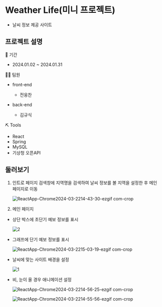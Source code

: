 # Weather Life(미니 프로젝트)
- 날씨 정보 제공 사이트

## 프로젝트 설명

📅 기간
- 2024.01.02 ~ 2024.01.31

👨‍💻 팀원
- front-end
    - 전웅찬

- back-end
    - 김규식

⛏ Tools
  - React
  - Spring
  - MySQL
  - 기상청 오픈API

## 둘러보기
1. 인트로 페이지
검색창에 지역명을 검색하여 날씨 정보를 볼 지역을 설정한 후 메인페이지로 이동

    ![ReactApp-Chrome2024-03-2214-43-30-ezgif com-crop](https://github.com/JeonWoongchan/weatherLife/assets/124865284/4503bfad-0d18-4268-a9de-769f05f0bc0e)

2. 메인 페이지
- 상단 박스에 초단기 예보 정보를 표시

    ![2](https://github.com/JeonWoongchan/weatherLife/assets/124865284/2efb90aa-90f5-4c59-849a-41e1ed067de2)

- 그래프에 단기 예보 정보를 표시
  
  ![ReactApp-Chrome2024-03-2215-03-19-ezgif com-crop](https://github.com/JeonWoongchan/weatherLife/assets/124865284/47fe871c-8fc9-4b09-81eb-7b70f900e5ca)
  
- 날씨에 맞는 사이트 배경을 설정
  
    ![1](https://github.com/JeonWoongchan/weatherLife/assets/124865284/a5de8ed4-4d07-4a75-821f-261451d29f35)
  
- 비, 눈이 올 경우 애니메이션 설정
  
  ![ReactApp-Chrome2024-03-2214-56-25-ezgif com-crop](https://github.com/JeonWoongchan/weatherLife/assets/124865284/f49cd302-efeb-4984-b8b0-259206bc60d5)
  
  ![ReactApp-Chrome2024-03-2214-55-56-ezgif com-crop](https://github.com/JeonWoongchan/weatherLife/assets/124865284/20c78398-ae64-4a27-b6c8-4f9e490ddcac)









  
